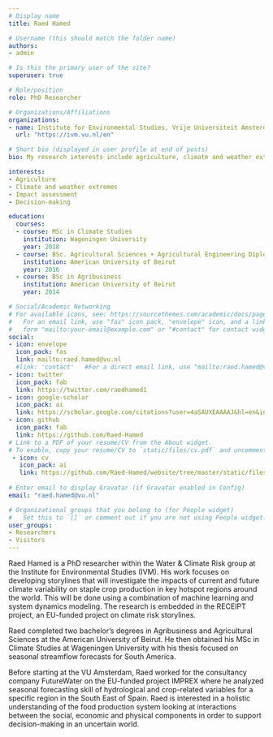 ```yaml
---
# Display name
title: Raed Hamed

# Username (this should match the folder name)
authors:
- admin

# Is this the primary user of the site?
superuser: true

# Role/position
role: PhD Researcher

# Organizations/Affiliations
organizations:
- name: Institute for Environmental Studies, Vrije Universiteit Amsterdam
  url: "https://ivm.vu.nl/en"

# Short bio (displayed in user profile at end of posts)
bio: My research interests include agriculture, climate and weather extremes and modeling.

interests:
- Agriculture
- Climate and weather extremes
- Impact assessment
- Decision-making

education:
  courses:
  - course: MSc in Climate Studies
    institution: Wageningen University
    year: 2018
  - course: BSc. Agricultural Sciences + Agricultural Engineering Diploma
    institution: American University of Beirut
    year: 2016
  - course: BSc in Agribusiness
    institution: American University of Beirut
    year: 2014

# Social/Academic Networking
# For available icons, see: https://sourcethemes.com/academic/docs/page-builder/#icons
#   For an email link, use "fas" icon pack, "envelope" icon, and a link in the
#   form "mailto:your-email@example.com" or "#contact" for contact widget.
social:
- icon: envelope
  icon_pack: fas
  link: mailto:raed.hamed@vu.nl
  #link: 'contact'   #For a direct email link, use "mailto:raed.hamed@vu.nl".
- icon: twitter
  icon_pack: fab
  link: https://twitter.com/raedhamed1
- icon: google-scholar
  icon_pack: ai
  link: https://scholar.google.com/citations?user=4aSAUXEAAAAJ&hl=en&inst=4393003693960974403&oi=sra
- icon: github
  icon_pack: fab
  link: https://github.com/Raed-Hamed
# Link to a PDF of your resume/CV from the About widget.
# To enable, copy your resume/CV to `static/files/cv.pdf` and uncomment the lines below.
 - icon: cv
   icon_pack: ai
   link: https://github.com/Raed-Hamed/website/tree/master/static/files/cv.pdf
   
# Enter email to display Gravatar (if Gravatar enabled in Config)
email: "raed.hamed@vu.nl"

# Organizational groups that you belong to (for People widget)
#   Set this to `[]` or comment out if you are not using People widget.
user_groups:
- Researchers
- Visitors
---
```


Raed Hamed is a PhD researcher within the Water & Climate Risk group at the Institute for Environmental Studies (IVM). His work focuses on developing storylines that will investigate the impacts of current and future climate variability on staple crop production in key hotspot regions around the world. This will be done using a combination of machine learning and system dynamics modeling. The research is embedded in the RECEIPT project, an EU-funded project on climate risk storylines.

Raed completed two bachelor’s degrees in Agribusiness and Agricultural Sciences at the American University of Beirut. He then obtained his MSc in Climate Studies at Wageningen University with his thesis focused on seasonal streamflow forecasts for South America.

Before starting at the VU Amsterdam, Raed worked for the consultancy company FutureWater on the EU-funded project IMPREX where he analyzed seasonal forecasting skill of hydrological and crop-related variables for a specific region in the South East of Spain. Raed is interested in a holistic understanding of the food production system looking at interactions between the social, economic and physical components in order to support decision-making in an uncertain world.
